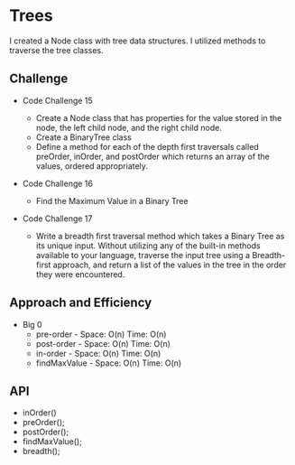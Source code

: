 # Trees
I created a Node class with tree data structures. I utilized methods to traverse the tree classes.

## Challenge
- Code Challenge 15
    - Create a Node class that has properties for the value stored in the node, the left child node, and the right child node.
    - Create a BinaryTree class
    - Define a method for each of the depth first traversals called preOrder, inOrder, and postOrder which returns an array of the values, ordered appropriately.

- Code Challenge 16
    - Find the Maximum Value in a Binary Tree

- Code Challenge 17
    - Write a breadth first traversal method which takes a Binary Tree as its unique input. Without utilizing any of the built-in methods available to your language, traverse the input tree using a Breadth-first approach, and return a list of the values in the tree in the order they were encountered.

## Approach and Efficiency
- Big 0
    - pre-order - Space: O(n) Time: O(n)
    - post-order - Space: O(n) Time: O(n)
    - in-order - Space: O(n) Time: O(n)
    - findMaxValue - Space: O(n) Time: O(n)

## API
- inOrder()
- preOrder();
- postOrder();
- findMaxValue();
- breadth();